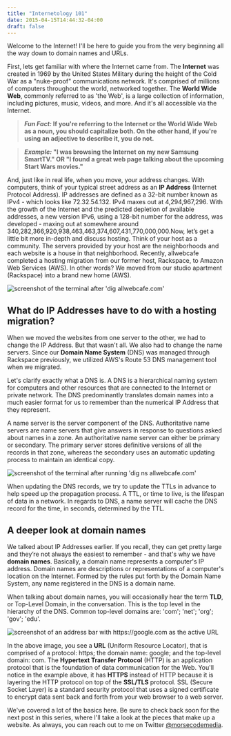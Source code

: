 ```yaml
---
title: "Internetology 101"
date: 2015-04-15T14:44:32-04:00
draft: false
---
```

Welcome to the Internet! I'll be here to guide you from the very beginning all the way down to domain names and URLs.

First, lets get familiar with where the Internet came from. The **Internet** was created in 1969 by the United States Military during the height of the Cold War as a "nuke-proof" communications network. It's comprised of millions of computers throughout the world, networked together. The **World Wide Web**, commonly referred to as 'the Web', is a large collection of information, including pictures, music, videos, and more. And it's all accessible via the Internet.

>**_Fun Fact:_ If you're referring to the Internet or the World Wide Web as a noun, you should capitalize both. On the other hand, if you're using an adjective to describe it, you do not.**

>**_Example:_ "I was browsing the Internet on my new Samsung SmartTV." OR "I found a great web page talking about the upcoming Start Wars movies."**

And, just like in real life, when you move, your address changes. With computers, think of your typical street address as an **IP Address** (Internet Protocol Address). IP addresses are defined as a 32-bit number known as IPv4 - which looks like 72.32.54.132. IPv4 maxes out at 4,294,967,296. With the growth of the Internet and the predicted depletion of available addresses, a new version IPv6, using a 128-bit number for the address, was developed - maxing out at somewhere around 340,282,366,920,938,463,463,374,607,431,770,000,000.Now, let’s get a little bit more in-depth and discuss hosting. Think of your host as a community. The servers provided by your host are the neighborhoods and each website is a house in that neighborhood. Recently, allwebcafe completed a hosting migration from our former host, Rackspace, to Amazon Web Services (AWS). In other words? We moved from our studio apartment (Rackspace) into a brand new home (AWS).

![screenshot of the terminal after 'dig allwebcafe.com'](/internetology-101/dig-allwebcafe-com.png)

## What do IP Addresses have to do with a hosting migration?

When we moved the websites from one server to the other, we had to change the IP Address. But that wasn't all. We also had to change the name servers. Since our **Domain Name System** (DNS) was managed through Rackspace previously, we utilized AWS's Route 53 DNS management tool when we migrated.

Let's clarify exactly what a DNS is. A DNS is a hierarchical naming system for computers and other resources that are connected to the Internet or private network. The DNS predominantly translates domain names into a much easier format for us to remember than the numerical IP Address that they represent.

A name server is the server component of the DNS. Authoritative name servers are name servers that give answers in response to questions asked about names in a zone. An authoritative name server can either be primary or secondary. The primary server stores definitive versions of all the records in that zone, whereas the secondary uses an automatic updating process to maintain an identical copy.

![screenshot of the terminal after running 'dig ns allwebcafe.com'](/internetology-101/dig-ns-allwebcafe-com.png)

When updating the DNS records, we try to update the TTLs in advance to help speed up the propagation process. A TTL, or time to live, is the lifespan of data in a network. In regards to DNS, a name server will cache the DNS record for the time, in seconds, determined by the TTL.

## A deeper look at domain names

We talked about IP Addresses earlier. If you recall, they can get pretty large and they’re not always the easiest to remember - and that's why we have **domain names**. Basically, a domain name represents a computer's IP address. Domain names are descriptions or representations of a computer's location on the Internet. Formed by the rules put forth by the Domain Name System, any name registered in the DNS is a domain name.

When talking about domain names, you will occasionally hear the term **TLD**, or Top-Level Domain, in the conversation. This is the top level in the hierarchy of the DNS. Common top-level domains are: 'com'; 'net'; 'org'; 'gov'; 'edu'.

![screenshot of an address bar with https://google.com as the active URL](/internetology-101/google-url.png)

In the above image, you see a **URL** (Uniform Resource Locator), that is comprised of a protocol: https; the domain name: google; and the top-level domain: com. The **Hypertext Transfer Protocol** (HTTP) is an application protocol that is the foundation of data communication for the Web. You'll notice in the example above, it has **HTTPS** instead of HTTP because it is layering the HTTP protocol on top of the **SSL/TLS** protocol. SSL (Secure Socket Layer) is a standard security protocol that uses a signed certificate to encrypt data sent back and forth from your web browser to a web server.

We've covered a lot of the basics here. Be sure to check back soon for the next post in this series, where I'll take a look at the pieces that make up a website. As always, you can reach out to me on Twitter [@morsecodemedia][twacct].

  [twacct]: https://twitter.com/morsecodemedia "Follow @morsecodemedia on Twitter"
